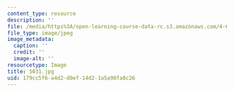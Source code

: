 ```yaml
---
content_type: resource
description: ''
file: /media/https%3A/open-learning-course-data-rc.s3.amazonaws.com/4-614-religious-architecture-and-islamic-cultures-fall-2002/179cc5f6a4d2d0ef14d21a5a90fa8c26_5031.jpg
file_type: image/jpeg
image_metadata:
  caption: ''
  credit: ''
  image-alt: ''
resourcetype: Image
title: 5031.jpg
uid: 179cc5f6-a4d2-d0ef-14d2-1a5a90fa8c26
---
```

